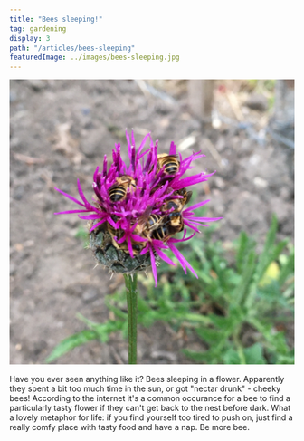 ```yaml
---
title: "Bees sleeping!"
tag: gardening
display: 3
path: "/articles/bees-sleeping"
featuredImage: ../images/bees-sleeping.jpg
---
```

![Bees sleeping](../images/bees-sleeping.jpg)

Have you ever seen anything like it? Bees sleeping in a flower. Apparently they spent a bit too much time in the sun, or got "nectar drunk" - cheeky bees! According to the internet it's a common occurance for a bee to find a particularly tasty flower if they can't get back to the nest before dark. What a lovely metaphor for life: if you find yourself too tired to push on, just find a really comfy place with tasty food and have a nap. Be more bee. 
